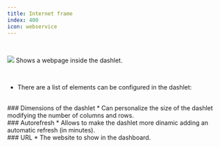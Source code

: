 ```yaml
---
title: Internet frame
index: 400
icon: webservice
---
```


    
<br />

<img src="/static/images/icons/webservice.png" /> Shows a webpage inside the dashlet.


<br />

* There are a list of elements can be configured in the dashlet:

<br />
### Dimensions of the dashlet
* Can personalize the size of the dashlet modifying the number of columns and rows.

<br />
### Autorefresh
* Allows to make the dashlet more dinamic adding an automatic refresh (in minutes).


<br />
### URL
* The website to show in the dashboard.
